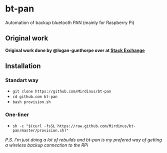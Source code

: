 # bt-pan
Automation of backup bluetooth PAN (mainly for Raspberry Pi)

## Original work
__Original work done by @logan-gunthorpe over at [Stack Exchange](https://raspberrypi.stackexchange.com/questions/29504/how-can-i-set-up-a-bluetooth-pan-connection-with-a-raspberry-pi-and-an-ipod#71587)__

## Installation

### Standart way
  * `git clone https://github.com/Mirdinus/bt-pan`
  * `cd github.com bt-pan`
  * `bash provision.sh`

### One-liner
  * `sh -c "$(curl -fsSL https://raw.github.com/Mirdinus/bt-pan/master/provision.sh)"`





_P.S. I'm just doing a lot of rebuilds and bt-pan is my prefered way of getting a wireless backup connection to the RPi_
